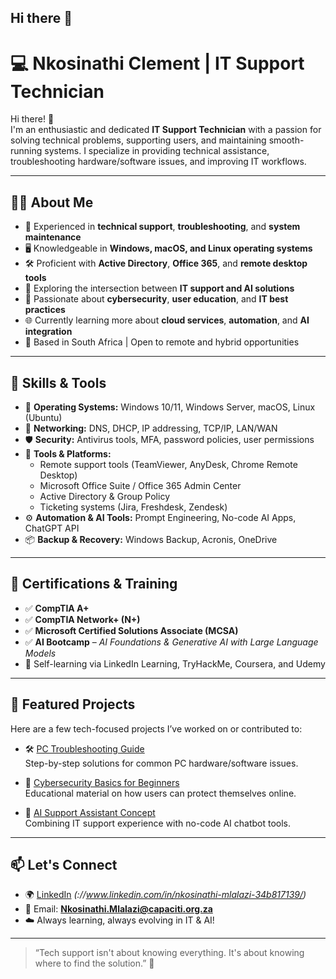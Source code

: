 ## Hi there 👋
# 💻 Nkosinathi Clement | IT Support Technician

Hi there! 👋  
I'm an enthusiastic and dedicated **IT Support Technician** with a passion for solving technical problems, supporting users, and maintaining smooth-running systems. I specialize in providing technical assistance, troubleshooting hardware/software issues, and improving IT workflows.

---

## 👨‍💻 About Me

- 🔧 Experienced in **technical support**, **troubleshooting**, and **system maintenance**
- 🖥️ Knowledgeable in **Windows, macOS, and Linux operating systems**
- 🛠️ Proficient with **Active Directory**, **Office 365**, and **remote desktop tools**
- 🤖 Exploring the intersection between **IT support and AI solutions**
- 🧠 Passionate about **cybersecurity**, **user education**, and **IT best practices**
- 🌐 Currently learning more about **cloud services**, **automation**, and **AI integration**
- 📍 Based in South Africa | Open to remote and hybrid opportunities

---

## 🔧 Skills & Tools

- 💽 **Operating Systems:** Windows 10/11, Windows Server, macOS, Linux (Ubuntu)
- 🔌 **Networking:** DNS, DHCP, IP addressing, TCP/IP, LAN/WAN
- 🛡️ **Security:** Antivirus tools, MFA, password policies, user permissions
- 🧰 **Tools & Platforms:**
  - Remote support tools (TeamViewer, AnyDesk, Chrome Remote Desktop)
  - Microsoft Office Suite / Office 365 Admin Center
  - Active Directory & Group Policy
  - Ticketing systems (Jira, Freshdesk, Zendesk)
- ⚙️ **Automation & AI Tools:** Prompt Engineering, No-code AI Apps, ChatGPT API
- 📦 **Backup & Recovery:** Windows Backup, Acronis, OneDrive

---

## 🧠 Certifications & Training

- ✅ **CompTIA A+**
- ✅ **CompTIA Network+ (N+)**
- ✅ **Microsoft Certified Solutions Associate (MCSA)**
- ✅ **AI Bootcamp** – *AI Foundations & Generative AI with Large Language Models*
- 🧠 Self-learning via LinkedIn Learning, TryHackMe, Coursera, and Udemy

---

## 📁 Featured Projects

Here are a few tech-focused projects I’ve worked on or contributed to:

- 🛠️ [PC Troubleshooting Guide](https://github.com/yourusername/pc-troubleshooting-guide)  
  Step-by-step solutions for common PC hardware/software issues.

- 🔐 [Cybersecurity Basics for Beginners](https://github.com/yourusername/cybersecurity-basics)  
  Educational material on how users can protect themselves online.

- 🤖 [AI Support Assistant Concept](https://github.com/yourusername/ai-support-assistant)  
  Combining IT support experience with no-code AI chatbot tools.

---

## 📫 Let's Connect

- 🌍 [LinkedIn]() *(://www.linkedin.com/in/nkosinathi-mlalazi-34b817139/)*
- 📧 Email: **Nkosinathi.Mlalazi@capaciti.org.za**
- ☁️ Always learning, always evolving in IT & AI!

---

> “Tech support isn't about knowing everything. It's about knowing where to find the solution.” 🧠


